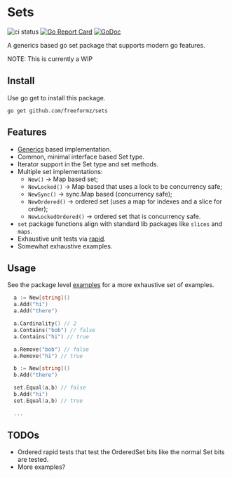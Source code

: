 # Sets

![ci status](https://github.com/freeformz/sets/actions/workflows/ci.yaml/badge.svg?branch=main)
[![Go Report Card](https://goreportcard.com/badge/github.com/freeformz/sets)](https://goreportcard.com/report/github.com/freeformz/sets)
[![GoDoc](https://godoc.org/github.com/freeformz/sets?status.svg)](http://godoc.org/github.com/freeformz/sets)

A generics based go set package that supports modern go features.

NOTE: This is currently a WIP

## Install

Use go get to install this package.

```console
go get github.com/freeformz/sets
```

## Features

* [Generics](https://go.dev/doc/tutorial/generics) based implementation.
* Common, minimal interface based Set type.
* Iterator support in the Set type and set methods.
* Multiple set implementations:
  * `New()` -> Map based set;
  * `NewLocked()` -> Map based that uses a lock to be concurrency safe;
  * `NewSync()` -> sync.Map based (concurrency safe);
  * `NewOrdered()` -> ordered set (uses a map for indexes and a slice for order);
  * `NewLockedOrdered()` -> ordered set that is concurrency safe.
* `set` package functions align with standard lib packages like `slices` and `maps`.
* Exhaustive unit tests via [rapid](https://github.com/flyingmutant/rapid).
* Somewhat exhaustive examples.

## Usage

See the package level [examples](https://pkg.go.dev/github.com/freeformz/sets#pkg-examples) for a more exhaustive set of examples.

```go
  a := New[string]()
  a.Add("hi")
  a.Add("there")

  a.Cardinality() // 2
  a.Contains("bob") // false
  a.Contains("hi") // true

  a.Remove("bob") // false
  a.Remove("hi") // true

  b := New[string]()
  b.Add("there")

  set.Equal(a,b) // false
  b.Add("hi")
  set.Equal(a,b) // true

  ...
```

## TODOs

* Ordered rapid tests that test the OrderedSet bits like the normal Set bits are tested.
* More examples?
